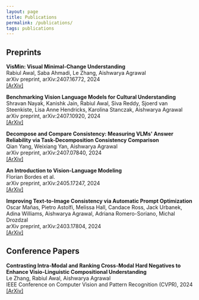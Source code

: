 ```yaml
---
layout: page
title: Publications
permalink: /publications/
tags: publications
---
```



## Preprints

**VisMin: Visual Minimal-Change Understanding**  
Rabiul Awal, Saba Ahmadi, Le Zhang, Aishwarya Agrawal  
arXiv preprint, arXiv:2407.16772, 2024  
[[ArXiv]](https://arxiv.org/abs/2407.16772)

**Benchmarking Vision Language Models for Cultural Understanding**  
Shravan Nayak, Kanishk Jain, Rabiul Awal, Siva Reddy, Sjoerd van Steenkiste, Lisa Anne Hendricks, Karolina Stanczak, Aishwarya Agrawal  
arXiv preprint, arXiv:2407.10920, 2024  
[[ArXiv]](https://arxiv.org/abs/2407.10920)

**Decompose and Compare Consistency: Measuring VLMs' Answer Reliability via Task-Decomposition Consistency Comparison**  
Qian Yang, Weixiang Yan, Aishwarya Agrawal  
arXiv preprint, arXiv:2407.07840, 2024  
[[ArXiv]](https://arxiv.org/abs/2407.07840)

**An Introduction to Vision-Language Modeling**  
Florian Bordes et al.  
arXiv preprint, arXiv:2405.17247, 2024  
[[ArXiv]](https://arxiv.org/abs/2405.17247)

**Improving Text-to-Image Consistency via Automatic Prompt Optimization**  
Oscar Mañas, Pietro Astolfi, Melissa Hall, Candace Ross, Jack Urbanek, Adina Williams, Aishwarya Agrawal, Adriana Romero-Soriano, Michal Drozdzal  
arXiv preprint, arXiv:2403.17804, 2024  
[[ArXiv]](https://arxiv.org/abs/2403.17804)

## Conference Papers

**Contrasting Intra-Modal and Ranking Cross-Modal Hard Negatives to Enhance Visio-Linguistic Compositional Understanding**  
Le Zhang, Rabiul Awal, Aishwarya Agrawal  
IEEE Conference on Computer Vision and Pattern Recognition (CVPR), 2024  
[[ArXiv]](https://arxiv.org/abs/XXXX.XXXXX)